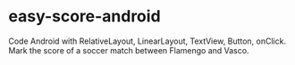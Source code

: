 # easy-score-android
Code Android with RelativeLayout, LinearLayout, TextView, Button, onClick. Mark the score of a soccer match between Flamengo and Vasco.
